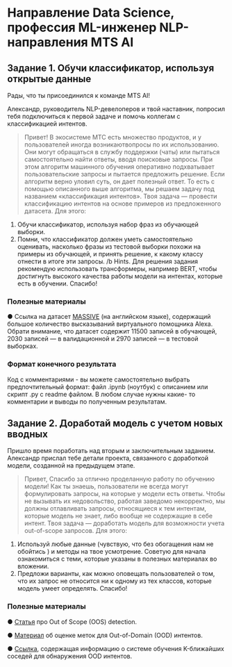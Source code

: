 # Направление Data Science, профессия ML-инженер NLP-направления MTS AI
## Задание 1. Обучи классификатор, используя открытые данные

Рады, что ты присоединился к команде MTS AI!

Александр, руководитель NLP-девелоперов и твой наставник, попросил тебя подключиться к первой задаче и помочь коллегам с классификацией интентов.

> Привет! В экосистеме МТС есть множество продуктов, и у пользователей иногда возникаютвопросы по их использованию. Они могут обращаться в службу поддержки (чаты) или пытаться самостоятельно найти ответы, вводя поисковые запросы. При этом алгоритм машинного обучения оперативно подхватывает пользовательские запросы и пытается предложить решение. Если алгоритм верно уловил суть, он дает полезный ответ. То есть с помощью описанного выше алгоритма, мы решаем задачу под названием «классификация интентов».
Твоя задача — провести классификацию интентов на основе примеров из предложенного датасета.
Для этого:
1. Обучи классификатор, используя набор фраз из обучающей выборки.
2. Помни, что классификатор должен уметь самостоятельно оценивать, насколько фразы из тестовой выборки похожи на примеры из обучающей, и принять решение, к какому классу отнести в итоге эти запросы.
/b Hints. Для решения задания рекомендую использовать трансформеры, например BERT, чтобы достигнуть высокого качества работы модели на интентах, которые есть в обучении. Спасибо!


### Полезные материалы
● Ссылка на датасет [MASSIVE](https://huggingface.co/datasets/AmazonScience/massive/viewer/en-US/train) (на английском языке), содержащий большое
количество высказываний виртуального помощника Alexa. Обрати внимание, что
датасет содержит 11500 записей в обучающей, 2030 записей — в валидационной и
2970 записей — в тестовой выборках.

### Формат конечного результата
Код с комментариями - вы можете самостоятельно выбрать предпочтительный формат: файл
.ipynb (ноутбук) с описанием или скрипт .py с readme файлом. В любом случае нужны какие-
то комментарии и выводы по полученным результатам.



## Задание 2. Доработай модель с учетом новых вводных
Пришло время поработать над вторым и заключительным заданием. Александр прислал тебе
детали проекта, связанного с доработкой модели, созданной на предыдущем этапе.
>Привет,
Спасибо за отлично проделанную работу по обучению модели!
Как ты знаешь, пользователи не всегда могут формулировать запросы, на которые у
модели есть ответы. Чтобы не вызывать их недовольство, работая заведомо некорректно,
мы должны отлавливать запросы, относящиеся к тем интентам, которые модель не знает,
либо вообще не содержащие в себе интент.
Твоя задача — доработать модель для возможности учета out-of-scope запросов.
Для этого:
1. Используй любые данные (чувствую, что без обогащения нам не обойтись ) и
методы на твое усмотрение. Советую для начала ознакомиться с теми, которые
указаны в полезных материалах во вложении.
2. Предложи варианты, как можно оповещать пользователей о том, что их запрос не
относится ни к одному из тех классов, которые модель умеет определять.
Спасибо!

### Полезные материалы
● [Статья](https://aclanthology.org/2022.emnlp-industry.51/) про Out of Scope (OOS) detection.

● [Материал](https://arxiv.org/abs/2211.05561) об оценке меток для Out-of-Domain (OOD) интентов.

● [Ссылка](https://aclanthology.org/2022.emnlp-main.98/), содержащая информацию о системе обучения K-ближайших соседей для
обнаружения OOD интентов.
